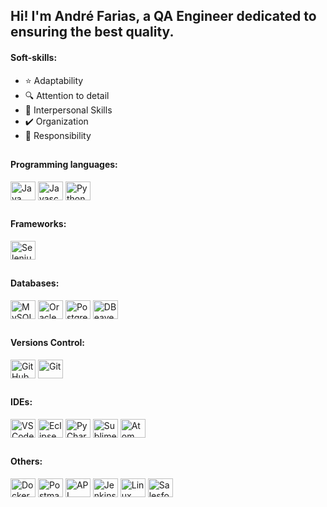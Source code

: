 ## Hi! I'm André Farias, a QA Engineer dedicated to ensuring the best quality.

#### Soft-skills:
* ⭐ Adaptability
* 🔍 Attention to detail
* 💬 Interpersonal Skills
* ✔️ Organization
* 📅 Responsibility
  
##
#### Programming languages:
<img align="center" alt="Java" height="30" width="40" src="https://www.svgrepo.com/show/349418/java.svg"> <img align="center" alt="Javascript" height="30" width="40" src="https://www.svgrepo.com/show/349419/javascript.svg"> <img align="center" alt="Python" height="30" width="40" src="https://www.svgrepo.com/show/349485/python.svg">

##
#### Frameworks:
<img align="center" alt="Selenium" height="30" width="40" src="https://www.svgrepo.com/show/354321/selenium.svg">

##
#### Databases:
<img align="center" alt="MySQL" height="30" width="40" src="https://www.svgrepo.com/show/439233/mysql.svg"> <img align="center" alt="OracleSQL" height="30" width="40" src="https://www.svgrepo.com/show/303678/oracle-2-logo.svg"> <img align="center" alt="PostgreSQL" height="30" width="40" src="https://www.svgrepo.com/show/439268/postgresql.svg"> <img align="center" alt="DBeaver" height="30" width="40" src="https://upload.wikimedia.org/wikipedia/commons/b/b5/DBeaver_logo.svg"> 

##
#### Versions Control:
<img align="center" alt="GitHub" height="30" width="40" src="https://www.svgrepo.com/show/439171/github.svg"> <img align="center" alt="Git" height="30" width="40" src="https://www.svgrepo.com/show/452210/git.svg">

##
#### IDEs:
<img align="center" alt="VSCode" height="30" width="40" src="https://www.svgrepo.com/show/374171/vscode.svg"> <img align="center" alt="Eclipse" height="30" width="40" src="https://www.svgrepo.com/show/353685/eclipse-icon.svg">  <img align="center" alt="PyCharm" height="30" width="40" src="https://www.svgrepo.com/show/354237/pycharm.svg"> <img align="center" alt="SublimeText" height="30" width="40" src="https://www.svgrepo.com/show/354408/sublimetext-icon.svg"> <img align="center" alt="Atom" height="30" width="40" src="https://www.svgrepo.com/show/452164/atom.svg">

##
#### Others:
<img align="center" alt="Docker" height="30" width="40" src="https://www.svgrepo.com/show/452192/docker.svg"> <img align="center" alt="Postman" height="30" width="40" src="https://www.svgrepo.com/show/354202/postman-icon.svg"> <img align="center" alt="API" height="30" width="40" src="https://www.svgrepo.com/show/375531/api.svg"> <img align="center" alt="Jenkins" height="30" width="40" src="https://www.svgrepo.com/show/373699/jenkins.svg"> <img align="center" alt="Linux" height="30" width="40" src="https://www.svgrepo.com/show/354004/linux-tux.svg"> <img align="center" alt="Salesforce" height="30" width="40" src="https://www.svgrepo.com/show/354306/salesforce.svg">
